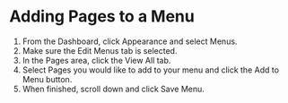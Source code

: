 # Adding Pages to a Menu

1. From the Dashboard, click Appearance and select Menus.
2. Make sure the Edit Menus tab is selected.
3. In the Pages area, click the View All tab. 
4. Select Pages you would like to add to your menu and click the Add to Menu button.
5. When finished, scroll down and click Save Menu.

